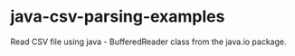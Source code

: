 # java-csv-parsing-examples
 Read CSV file using java  - BufferedReader class from the java.io package.
